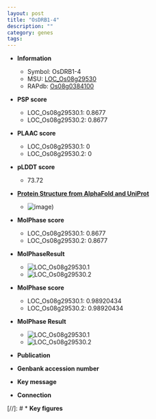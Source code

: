 ```yaml
---
layout: post
title: "OsDRB1-4"
description: ""
category: genes
tags: 
---
```


* **Information**  
    + Symbol: OsDRB1-4  
    + MSU: [LOC_Os08g29530](http://rice.plantbiology.msu.edu/cgi-bin/ORF_infopage.cgi?orf=LOC_Os08g29530)  
    + RAPdb: [Os08g0384100](http://rapdb.dna.affrc.go.jp/viewer/gbrowse_details/irgsp1?name=Os08g0384100)  

* **PSP score**  
    + LOC_Os08g29530.1: 0.8677 
    + LOC_Os08g29530.2: 0.8677 

* **PLAAC score**  
    + LOC_Os08g29530.1: 0 
    + LOC_Os08g29530.2: 0 

* **pLDDT score**
    + 73.72

* **[Protein Structure from AlphaFold and UniProt](https://www.uniprot.org/uniprotkb/Q6YW64/entry#structure)**
    + ![image](https://ricepsp.github.io/images/Q6/AF-Q6YW64-F1.png))

* **MolPhase score**
    + LOC_Os08g29530.1: 0.8677
    + LOC_Os08g29530.2: 0.8677

* **MolPhaseResult**
    + ![LOC_Os08g29530.1](https://ricepsp.github.io/pictures/LOC_Os08g/LOC_Os08g29530.1.png)
    + ![LOC_Os08g29530.2](https://ricepsp.github.io/pictures/LOC_Os08g/LOC_Os08g29530.2.png)

* **MolPhase score**
    + LOC_Os08g29530.1: 0.98920434
    + LOC_Os08g29530.2: 0.98920434

* **MolPhase Result**
    + ![LOC_Os08g29530.1](https://304243504.github.io/Pictures/LOC_Os08g/LOC_Os08g29530.1.png)
    + ![LOC_Os08g29530.2](https://304243504.github.io/Pictures/LOC_Os08g/LOC_Os08g29530.2.png)

* **Publication**  

* **Genbank accession number**  

* **Key message**  

* **Connection**  

[//]: # * **Key figures**  


